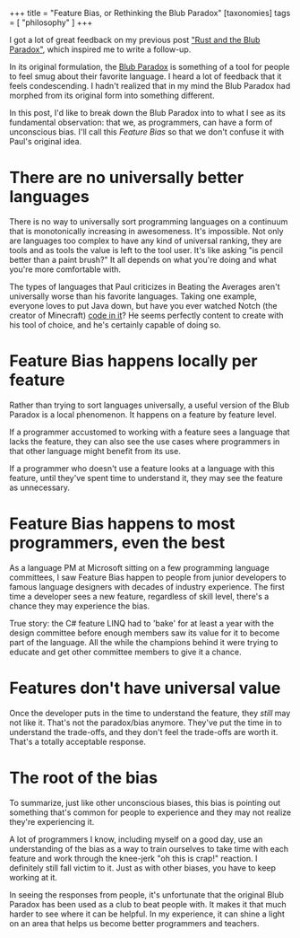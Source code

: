 +++
title = "Feature Bias, or Rethinking the Blub Paradox"
[taxonomies]
tags = [ "philosophy" ]
+++

I got a lot of great feedback on my previous post ["Rust and the Blub Paradox"](http://www.jonathanturner.org/2016/01/rust-and-blub-paradox.html), which inspired me to write a follow-up.

In its original formulation, the [Blub Paradox](http://www.paulgraham.com/avg.html) is something of a tool for people to feel smug about their favorite language.  I heard a lot of feedback that it feels condescending.  I hadn't realized that in my mind the Blub Paradox had morphed from its original form into something different.

In this post, I'd like to break down the Blub Paradox into to what I see as its fundamental observation: that we, as programmers, can have a form of unconscious bias.  I'll call this *Feature Bias* so that we don't confuse it with Paul's original idea.

# There are no universally better languages

There is no way to universally sort programming languages on a continuum that is monotonically increasing in awesomeness.  It's impossible.  Not only are languages too complex to have any kind of universal ranking, they are tools and as tools the value is left to the tool user.  It's like asking "is pencil better than a paint brush?"  It all depends on what you're doing and what you're more comfortable with.

The types of languages that Paul criticizes in Beating the Averages aren't universally worse than his favorite languages.  Taking one example, everyone loves to put Java down, but have you ever watched Notch (the creator of Minecraft) [code in it](http://www.twitch.tv/notch/b/302823358)?  He seems perfectly content to create with his tool of choice, and he's certainly capable of doing so.

# Feature Bias happens locally per feature

Rather than trying to sort languages universally, a useful version of the Blub Paradox is a local phenomenon.  It happens on a feature by feature level.

If a programmer accustomed to working with a feature sees a language that lacks the feature, they can also see the use cases where programmers in that other language might benefit from its use.

If a programmer who doesn't use a feature looks at a language with this feature, until they've spent time to understand it, they may see the feature as unnecessary.

# Feature Bias happens to most programmers, even the best

As a language PM at Microsoft sitting on a few programming language committees, I saw Feature Bias happen to people from junior developers to famous language designers with decades of industry experience.  The first time a developer sees a new feature, regardless of skill level, there's a chance they may experience the bias.

True story: the C# feature LINQ had to 'bake' for at least a year with the design committee before enough members saw its value for it to become part of the language.  All the while the champions behind it were trying to educate and get other committee members to give it a chance.

# Features don't have universal value

Once the developer puts in the time to understand the feature, they *still* may not like it.  That's not the paradox/bias anymore.  They've put the time in to understand the trade-offs, and they don't feel the trade-offs are worth it.  That's a totally acceptable response.

# The root of the bias

To summarize, just like other unconscious biases, this bias is pointing out something that's common for people to experience and they may not realize they're experiencing it.  

A lot of programmers I know, including myself on a good day, use an understanding of the bias as a way to train ourselves to take time with each feature and work through the knee-jerk "oh this is crap!" reaction.  I definitely still fall victim to it.  Just as with other biases, you have to keep working at it.

In seeing the responses from people, it's unfortunate that the original Blub Paradox has been used as a club to beat people with.  It makes it that much harder to see where it can be helpful.  In my experience, it can shine a light on an area that helps us become better programmers and teachers.  

